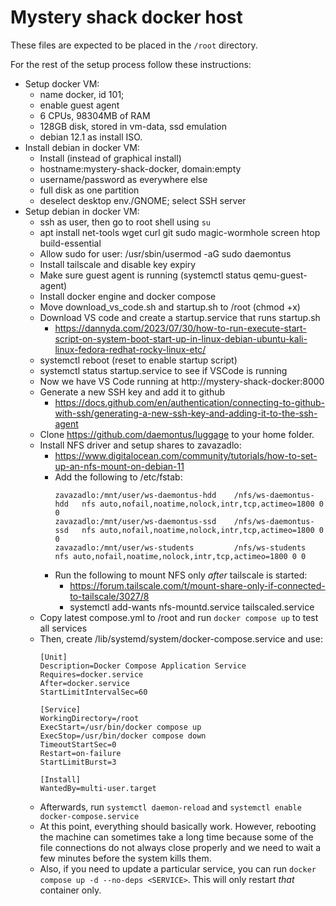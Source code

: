 # Mystery shack docker host

These files are expected to be placed in the `/root` directory.

For the rest of the setup process follow these instructions:


 - Setup docker VM:
 	- name docker, id 101;
 	- enable guest agent
 	- 6 CPUs, 98304MB of RAM
 	- 128GB disk, stored in vm-data, ssd emulation
 	- debian 12.1 as install ISO.
 - Install debian in docker VM:
 	- Install (instead of graphical install)
 	- hostname:mystery-shack-docker, domain:empty
 	- username/password as everywhere else
 	- full disk as one partition
 	- deselect desktop env./GNOME; select SSH server
 - Setup debian in docker VM:
 	- ssh as user, then go to root shell using `su`
 	- apt install net-tools wget curl git sudo magic-wormhole screen htop build-essential
 	- Allow sudo for user: /usr/sbin/usermod -aG sudo daemontus
 	- Install tailscale and disable key expiry
 	- Make sure guest agent is running (systemctl status qemu-guest-agent)
 	- Install docker engine and docker compose
 	- Move download_vs_code.sh and startup.sh to /root (chmod +x)
 	- Download VS code and create a startup.service that runs startup.sh
 		- https://dannyda.com/2023/07/30/how-to-run-execute-start-script-on-system-boot-start-up-in-linux-debian-ubuntu-kali-linux-fedora-redhat-rocky-linux-etc/
 	- systemctl reboot (reset to enable startup script)
 	- systemctl status startup.service to see if VSCode is running
 	- Now we have VS Code running at http://mystery-shack-docker:8000
 	- Generate a new SSH key and add it to github
 		- https://docs.github.com/en/authentication/connecting-to-github-with-ssh/generating-a-new-ssh-key-and-adding-it-to-the-ssh-agent
 	- Clone https://github.com/daemontus/luggage to your home folder.
 	- Install NFS driver and setup shares to zavazadlo:
 		- https://www.digitalocean.com/community/tutorials/how-to-set-up-an-nfs-mount-on-debian-11
 		- Add the following to /etc/fstab:
 			```
 			zavazadlo:/mnt/user/ws-daemontus-hdd    /nfs/ws-daemontus-hdd   nfs auto,nofail,noatime,nolock,intr,tcp,actimeo=1800 0 0
			zavazadlo:/mnt/user/ws-daemontus-ssd    /nfs/ws-daemontus-ssd   nfs auto,nofail,noatime,nolock,intr,tcp,actimeo=1800 0 0
			zavazadlo:/mnt/user/ws-students         /nfs/ws-students        nfs auto,nofail,noatime,nolock,intr,tcp,actimeo=1800 0 0
 			```
 		- Run the following to mount NFS only *after* tailscale is started:
 			- https://forum.tailscale.com/t/mount-share-only-if-connected-to-tailscale/3027/8
 			- systemctl add-wants nfs-mountd.service tailscaled.service
 	- Copy latest compose.yml to /root and run `docker compose up` to test all services
 	- Then, create /lib/systemd/system/docker-compose.service and use:
 		```
 		[Unit]
		Description=Docker Compose Application Service
		Requires=docker.service
		After=docker.service
		StartLimitIntervalSec=60

		[Service]
		WorkingDirectory=/root      
		ExecStart=/usr/bin/docker compose up
		ExecStop=/usr/bin/docker compose down
		TimeoutStartSec=0
		Restart=on-failure
		StartLimitBurst=3

		[Install]
		WantedBy=multi-user.target
 		```
 	- Afterwards, run `systemctl daemon-reload` and `systemctl enable docker-compose.service`
 	- At this point, everything should basically work. However, rebooting the machine can sometimes take a long time 
 	because some of the file connections do not always close properly and we need to wait a few minutes before
 	the system kills them.
 	- Also, if you need to update a particular service, you can run `docker compose up -d --no-deps <SERVICE>`. This will only restart *that* container only.